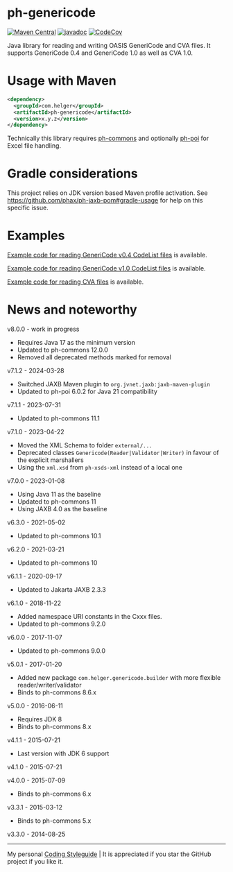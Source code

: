 # ph-genericode

[![Maven Central](https://maven-badges.herokuapp.com/maven-central/com.helger/ph-genericode/badge.svg)](https://maven-badges.herokuapp.com/maven-central/com.helger/ph-genericode) 
[![javadoc](https://javadoc.io/badge2/com.helger/ph-genericode/javadoc.svg)](https://javadoc.io/doc/com.helger/ph-genericode)
[![CodeCov](https://codecov.io/gh/phax/ph-genericode/branch/master/graph/badge.svg)](https://codecov.io/gh/phax/ph-genericode)

Java library for reading and writing OASIS GeneriCode and CVA files.
It supports GeneriCode 0.4 and GeneriCode 1.0 as well as CVA 1.0.

# Usage with Maven

```xml
<dependency>
  <groupId>com.helger</groupId>
  <artifactId>ph-genericode</artifactId>
  <version>x.y.z</version>
</dependency>
```

Technically this library requires [ph-commons](https://github.com/phax/ph-commons) and optionally [ph-poi](https://github.com/phax/ph-poi) for Excel file handling.

# Gradle considerations

This project relies on JDK version based Maven profile activation.
See https://github.com/phax/ph-jaxb-pom#gradle-usage for help on this specific issue. 

# Examples

[Example code for reading GeneriCode v0.4 CodeList files](https://github.com/phax/ph-genericode/blob/master/src/test/java/com/helger/genericode/Genericode04CodeListMarshallerTest.java) is available.

[Example code for reading GeneriCode v1.0 CodeList files](https://github.com/phax/ph-genericode/blob/master/src/test/java/com/helger/genericode/Genericode10CodeListMarshallerTest.java) is available.

[Example code for reading CVA files](https://github.com/phax/ph-genericode/blob/master/src/test/java/com/helger/cva/CVA10MarshallerTest.java) is available.

# News and noteworthy

v8.0.0 - work in progress
* Requires Java 17 as the minimum version
* Updated to ph-commons 12.0.0
* Removed all deprecated methods marked for removal

v7.1.2 - 2024-03-28
* Switched JAXB Maven plugin to `org.jvnet.jaxb:jaxb-maven-plugin`
* Updated to ph-poi 6.0.2 for Java 21 compatibility 

v7.1.1 - 2023-07-31
* Updated to ph-commons 11.1

v7.1.0 - 2023-04-22
* Moved the XML Schema to folder `external/...`
* Deprecated classes `Genericode(Reader|Validator|Writer)` in favour of the explicit marshallers
* Using the `xml.xsd` from `ph-xsds-xml` instead of a local one

v7.0.0 - 2023-01-08
* Using Java 11 as the baseline
* Updated to ph-commons 11
* Using JAXB 4.0 as the baseline

v6.3.0 - 2021-05-02
* Updated to ph-commons 10.1

v6.2.0 - 2021-03-21
* Updated to ph-commons 10

v6.1.1 - 2020-09-17
* Updated to Jakarta JAXB 2.3.3

v6.1.0 - 2018-11-22
* Added namespace URI constants in the Cxxx files.
* Updated to ph-commons 9.2.0

v6.0.0 - 2017-11-07
* Updated to ph-commons 9.0.0

v5.0.1 - 2017-01-20
* Added new package `com.helger.genericode.builder` with more flexible reader/writer/validator
* Binds to ph-commons 8.6.x

v5.0.0 - 2016-06-11
* Requires JDK 8
* Binds to ph-commons 8.x

v4.1.1 - 2015-07-21
* Last version with JDK 6 support

v4.1.0 - 2015-07-21   

v4.0.0 - 2015-07-09
* Binds to ph-commons 6.x

v3.3.1 - 2015-03-12
* Binds to ph-commons 5.x

v3.3.0 - 2014-08-25

---

My personal [Coding Styleguide](https://github.com/phax/meta/blob/master/CodingStyleguide.md) |
It is appreciated if you star the GitHub project if you like it.